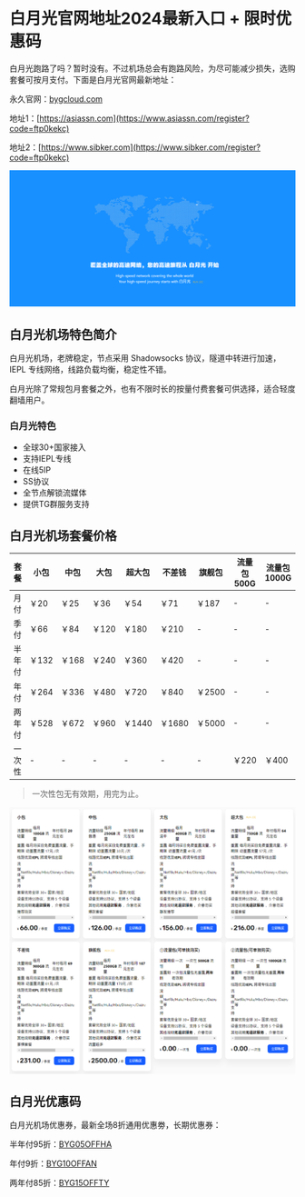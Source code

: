 # 白月光官网地址2024最新入口 + 限时优惠码

白月光跑路了吗？暂时没有。不过机场总会有跑路风险，为尽可能减少损失，选购套餐可按月支付。下面是白月光官网最新地址：

永久官网：[bygcloud.com](https://xuv.cc/out/byg)

地址1：[https://asiassn.com](https://www.asiassn.com/register?code=ftp0kekc)

地址2：[https://www.sibker.com](https://www.sibker.com/register?code=ftp0kekc)

[![白月光机场官网地址](byg_20240929_095829.png)](https://xuv.cc/out/byg)

## 白月光机场特色简介

白月光机场，老牌稳定，节点采用 Shadowsocks 协议，隧道中转进行加速，IEPL 专线网络，线路负载均衡，稳定性不错。

白月光除了常规包月套餐之外，也有不限时长的按量付费套餐可供选择，适合轻度翻墙用户。

### 白月光特色

* 全球30+国家接入
* 支持IEPL专线
* 在线5IP
* SS协议
* 全节点解锁流媒体
* 提供TG群服务支持

## 白月光机场套餐价格

|套餐|小包|中包|大包|超大包|不差钱|旗舰包|流量包500G|流量包1000G|
|----|----|----|----|----|----|----|----|----|
|月付|￥20|￥25|￥36|￥54|￥71|￥187|-|-|
|季付|￥66|￥84|￥120|￥180|￥210|-|-|-|
|半年付|￥132|￥168|￥240|￥360|￥420|-|-|-|
|年付|￥264|￥336|￥480|￥720|￥840|￥2500|-|-|
|两年付|￥528|￥672|￥960|￥1440|￥1680|￥5000|-|-|
|一次性|-|-|-|-|-|-|￥220|￥400|

> 一次性包无有效期，用完为止。

[![白月光机场套餐价格](byg_20240929_100011.png)](https://xuv.cc/out/byg)

## 白月光优惠码

白月光机场优惠券，最新全场8折通用优惠劵，长期优惠券：

半年付95折：[BYG05OFFHA](https://xuv.cc/out/byg)

年付9折：[BYG10OFFAN](https://xuv.cc/out/byg)

两年付85折：[BYG15OFFTY](https://xuv.cc/out/byg)

